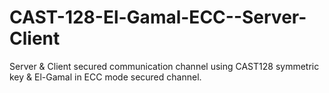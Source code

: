# CAST-128-El-Gamal-ECC--Server-Client
Server &amp; Client secured communication  channel using CAST128 symmetric key &amp; El-Gamal in ECC mode secured channel.
